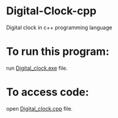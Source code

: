 # Digital-Clock-cpp
Digital clock in c++ programming language
# To run this program:
run [Digital_clock.exe](https://github.com/Akshay-Singh-273/Digital-Clock-cpp/blob/main/Digital_clock.exe) file.
# To access code:
open [Digital_clock.cpp](https://github.com/Akshay-Singh-273/Digital-Clock-cpp/blob/main/Digital_clock.cpp) file.
